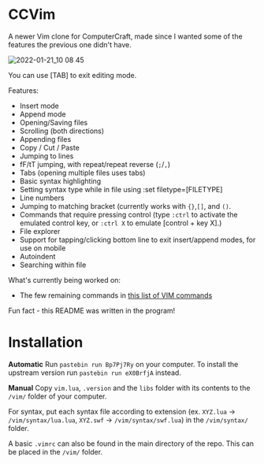 # CCVim
A newer Vim clone for ComputerCraft, made since I wanted some of the features the previous one didn't have.

![2022-01-21_10 08 45](https://user-images.githubusercontent.com/45747191/150578475-108afa02-3acd-4019-b512-c47dd9546d1b.png)

You can use [TAB] to exit editing mode.

Features:
- Insert mode
- Append mode
- Opening/Saving files
- Scrolling (both directions)
- Appending files
- Copy / Cut / Paste
- Jumping to lines
- fF/tT jumping, with repeat/repeat reverse (```;```/```,```)
- Tabs (opening multiple files uses tabs)
- Basic syntax highlighting
- Setting syntax type while in file using :set filetype=[FILETYPE]
- Line numbers
- Jumping to matching bracket (currently works with ```{}```,```[]```, and ```()```.
- Commands that require pressing control (type ```:ctrl``` to activate the emulated control key, or ```:ctrl X``` to emulate [control + key X].)
- File explorer
- Support for tapping/clicking bottom line to exit insert/append modes, for use on mobile
- Autoindent
- Searching within file


What's currently being worked on:
- The few remaining commands in [this list of VIM commands](https://vim.rtorr.com)

Fun fact - this README was written in the program!

# Installation

**Automatic**
Run ```pastebin run Bp7Pj7Ry``` on your computer. To install the upstream version run ```pastebin run eX0BrfjA``` instead.

**Manual**
Copy ```vim.lua```, ```.version``` and the ```libs``` folder with its contents to the ```/vim/``` folder of your computer.

For syntax, put each syntax file according to extension (ex. ```XYZ.lua``` -> ```/vim/syntax/lua.lua```, ```XYZ.swf``` -> ```/vim/syntax/swf.lua```) in the ```/vim/syntax/``` folder.

A basic ```.vimrc``` can also be found in the main directory of the repo. This can be placed in the ```/vim/``` folder.
